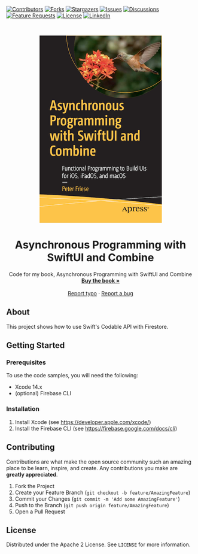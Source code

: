<!-- PROJECT SHIELDS -->
[![Contributors][contributors-shield]][contributors-url]
[![Forks][forks-shield]][forks-url]
[![Stargazers][stars-shield]][stars-url]
[![Issues][issues-shield]][issues-url]
[![Discussions][discussions-shield]][discussions-url]
[![Feature Requests][featurerequest-shield]][featurerequest-url]
[![License][license-shield]][license-url]
[![LinkedIn][linkedin-shield]][linkedin-url]

<!-- PROJECT LOGO -->
<br />
<p align="center">
  <a href="https://github.com/peterfriese/Asynchronous-Programming-with-SwiftUI-and-Combine">
    <img src="images/9781484285718-L.png" alt="Logo">
  </a>

  <h1 align="center">Asynchronous Programming with SwiftUI and Combine</h1>

  <p align="center">
    Code for my book, Asynchronous Programming with SwiftUI and Combine
    <br />
    <a href="https://www.amazon.com/Asynchronous-Programming-SwiftUI-Combine-Functional/dp/1484285719/"><strong>Buy the book »</strong></a>
    <br />
    <br />
    <a href="https://github.com/peterfriese/Asynchronous-Programming-with-SwiftUI-and-Combine/issues/new?assignees=peterfriese&labels=typo&template=typo.md&title=%5BTYPO%5D">Report typo</a>
    ·
    <a href="https://github.com/peterfriese/Asynchronous-Programming-with-SwiftUI-and-Combine/issues/new?assignees=peterfriese&labels=&template=bug_report.md&title=">Report a bug</a>
  </p>
</p>


<!-- ABOUT THE PROJECT -->
## About

This project shows how to use Swift's Codable API with Firestore.


<!-- GETTING STARTED -->
## Getting Started

### Prerequisites

To use the code samples, you will need the following:
* Xcode 14.x
* (optional) Firebase CLI

### Installation

1. Install Xcode (see https://developer.apple.com/xcode/)
2. Install the Firebase CLI (see https://firebase.google.com/docs/cli)

<!-- CONTRIBUTING -->
## Contributing

Contributions are what make the open source community such an amazing place to be learn, inspire, and create. Any contributions you make are **greatly appreciated**.

1. Fork the Project
2. Create your Feature Branch (`git checkout -b feature/AmazingFeature`)
3. Commit your Changes (`git commit -m 'Add some AmazingFeature'`)
4. Push to the Branch (`git push origin feature/AmazingFeature`)
5. Open a Pull Request



<!-- LICENSE -->
## License

Distributed under the Apache 2 License. See `LICENSE` for more information.

<!-- MARKDOWN LINKS & IMAGES -->
<!-- https://www.markdownguide.org/basic-syntax/#reference-style-links -->
[contributors-shield]: https://img.shields.io/github/contributors/peterfriese/Asynchronous-Programming-with-SwiftUI-and-Combine.svg?style=flat-square
[contributors-url]: https://github.com/peterfriese/Asynchronous-Programming-with-SwiftUI-and-Combine/graphs/contributors
[forks-shield]: https://img.shields.io/github/forks/peterfriese/Asynchronous-Programming-with-SwiftUI-and-Combine.svg?style=flat-square
[forks-url]: https://github.com/peterfriese/Asynchronous-Programming-with-SwiftUI-and-Combine/network/members
[stars-shield]: https://img.shields.io/github/stars/peterfriese/Asynchronous-Programming-with-SwiftUI-and-Combine.svg?style=flat-square
[stars-url]: https://github.com/peterfriese/Asynchronous-Programming-with-SwiftUI-and-Combine/stargazers
[issues-shield]: https://img.shields.io/github/issues/peterfriese/Asynchronous-Programming-with-SwiftUI-and-Combine.svg?style=flat-square
[issues-url]: https://github.com/peterfriese/Asynchronous-Programming-with-SwiftUI-and-Combine/issues
[license-shield]: https://img.shields.io/github/license/peterfriese/Asynchronous-Programming-with-SwiftUI-and-Combine.svg?style=flat-square
[license-url]: https://github.com/peterfriese/Asynchronous-Programming-with-SwiftUI-and-Combine/blob/master/LICENSE.txt

[linkedin-shield]: https://img.shields.io/badge/-LinkedIn-black.svg?style=flat-square&logo=linkedin&colorB=555
[linkedin-url]: https://www.linkedin.com/in/peterfriese
[product-screenshot]: images/screenshot.png

[swift-shield]: https://img.shields.io/badge/swift-5.3-FA7343?logo=swift&color=FA7343&style=flat-square
[swift-url]: https://swift.org

[xcode-shield]: https://img.shields.io/badge/xcode-12.5_beta-1575F9?logo=Xcode&style=flat-square
[xcode-url]: https://developer.apple.com/xcode/

[featurerequest-url]: https://github.com/peterfriese/Asynchronous-Programming-with-SwiftUI-and-Combine/issues/new?assignees=&labels=type%3A+feature+request&template=feature_request.md
[featurerequest-shield]: https://img.shields.io/github/issues/peterfriese/Asynchronous-Programming-with-SwiftUI-and-Combine/feature-request?logo=github&style=flat-square
[discussions-url]: https://github.com/peterfriese/Asynchronous-Programming-with-SwiftUI-and-Combine/discussions
[discussions-shield]: https://img.shields.io/badge/discussions-brightgreen?logo=github&style=flat-square
